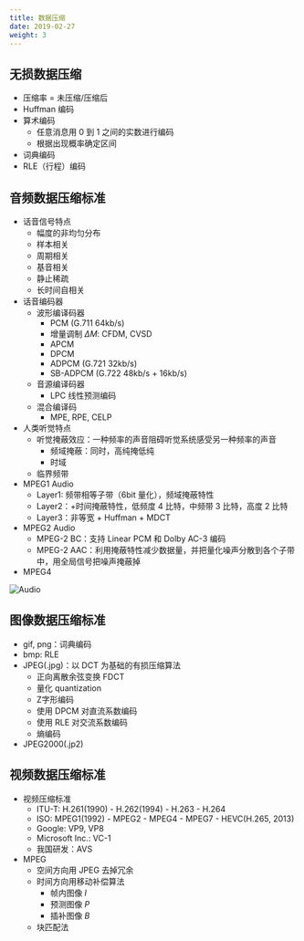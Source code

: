 ```yaml
---
title: 数据压缩
date: 2019-02-27
weight: 3
---
```


## 无损数据压缩

- 压缩率 = 未压缩/压缩后
- Huffman 编码
- 算术编码
  - 任意消息用 0 到 1 之间的实数进行编码
  - 根据出现概率确定区间
- 词典编码
- RLE（行程）编码

## 音频数据压缩标准

- 话音信号特点
  - 幅度的非均匀分布
  - 样本相关
  - 周期相关
  - 基音相关
  - 静止稀疏
  - 长时间自相关
- 话音编码器
  - 波形编译码器
    - PCM (G.711 64kb/s)
    - 增量调制 $\Delta M$: CFDM, CVSD
    - APCM
    - DPCM
    - ADPCM (G.721 32kb/s)
    - SB-ADPCM (G.722 48kb/s + 16kb/s)
  - 音源编译码器
    - LPC 线性预测编码
  - 混合编译码
    - MPE, RPE, CELP
- 人类听觉特点
  - 听觉掩蔽效应：一种频率的声音阻碍听觉系统感受另一种频率的声音
    - 频域掩蔽：同时，高纯掩低纯
    - 时域
  - 临界频带
- MPEG1 Audio
  - Layer1: 频带相等子带（6bit 量化），频域掩蔽特性
  - Layer2：+时间掩蔽特性，低频度 4 比特，中频带 3 比特，高度 2 比特
  - Layer3：非等宽 + Huffman + MDCT
- MPEG2 Audio
  - MPEG-2 BC：支持 Linear PCM 和 Dolby AC-3 编码
  - MPEG-2 AAC：利用掩蔽特性减少数据量，并把量化噪声分散到各个子带中，用全局信号把噪声掩蔽掉
- MPEG4

![Audio](/images/content/multimeida-audio.png)

## 图像数据压缩标准

- gif, png：词典编码
- bmp: RLE
- JPEG(.jpg)：以 DCT 为基础的有损压缩算法
  - 正向离散余弦变换 FDCT
  - 量化 quantization
  - Z字形编码
  - 使用 DPCM 对直流系数编码
  - 使用 RLE 对交流系数编码
  - 熵编码
- JPEG2000(.jp2)

## 视频数据压缩标准

- 视频压缩标准
  - ITU-T: H.261(1990) - H.262(1994) - H.263 - H.264
  - ISO: MPEG1(1992) - MPEG2 - MPEG4 - MPEG7 - HEVC(H.265, 2013)
  - Google: VP9, VP8
  - Microsoft Inc.: VC-1
  - 我国研发：AVS
- MPEG
  - 空间方向用 JPEG 去掉冗余
  - 时间方向用移动补偿算法
    - 帧内图像 $I$
    - 预测图像 $P$
    - 插补图像 $B$
  - 块匹配法